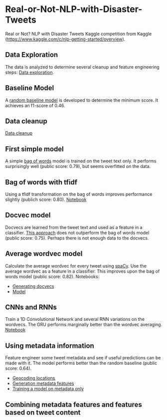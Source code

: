 # Real-or-Not-NLP-with-Disaster-Tweets
Real or Not? NLP with Disaster Tweets Kaggle competition from Kaggle (https://www.kaggle.com/c/nlp-getting-started/overview).

## Data Exploration
The data is analyzed to determine several cleanup and feature engineering steps: [Data exploration](explorative_analysis.ipynb).

## Baseline Model
A [random baseline model](baseline_model.ipynb) is developed to determine the minimum score. It achieves an f1-score of 0.46.

## Data cleanup
[Data cleanup](data_cleanup.ipynb)

## First simple model
A simple [bag of words](bag_of_words.ipynb) model is trained on the tweet text only. It performs surprisingly well (public score: 0.79), but seems overfitted on the data.

## Bag of words with tfidf
Using a tfidf transformation on the bag of words improves performance slightly (publich score: 0.80).
[Notebook](tfidf_bag_of_words.ipynb)

## Docvec model
Docvecs are learned from the tweet text and used as a feature in a classifier. [This approach](docvec.ipynb) does not outperform the bag of words model (public score: 0.75). Perhaps there is not enough data to the docvecs.

## Average wordvec model
Calculate the average wordvec for every tweet using [spaCy](https://spacy.io/). Use the average wordvec as a feature in a classifier. This improves upon the bag of words model (public score: 0.82). Notebooks:
 * [Generating docvecs](feature_engineering_wordvecs.ipynb)
 * [Model](avg_wordvec.ipynb)

## CNNs and RNNs
Train a 1D Convolutional Network and several RNN variations on the wordvecs. The GRU performs marginally better than the wordvec averaging.
[Notebook](conv_wordvecs.ipynb)

## Using metadata information
Feature engineer some tweet metadata and see if useful predictions can be made with it. The model performs better than the random baseline (public score: 0.64).
* [Geocoding locations](geocode_locations.ipynb)
* [Generation metadata features](feature_engineering_metafeatures.ipynb)
* [Training a model on metadata only](metadata_model.ipynb)

## Combining metadata features and features based on tweet content

